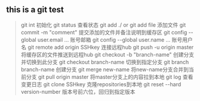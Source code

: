 ## this is a git test

> git int	初始化
> git status	查看状态
> git add ./ or git add file	添加文件
> git commit -m "comment"	提交添加的文件并备注说明到缓存区
> git config --global user.email ...	账号邮箱
> git config --global user.name ...	账号用户名
> git remote add origin SSHkey	连接远程hub
> git push -u origin master	将缓存区的文件推送到远程hub
> git checkout -b "branch-name"	创建分支并切换到此分支
> git checkout branch-name	切换到指定分支
> git branch branch-name	创建分支
> git merge new-name	将new-name分支合并到当前分支
> git pull origin master	将master分支上的内容拉到本地
> git log	查看变更日志
> git clone SSHkey		克隆repositories到本地
> git reset --hard version-number	版本号前六位，回归到指定版本